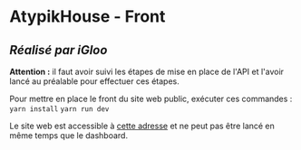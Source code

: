 # AtypikHouse - Front
## _Réalisé par iGloo_

**Attention :** il faut avoir suivi les étapes de mise en place de l'API et l'avoir lancé au préalable pour effectuer ces étapes.

Pour mettre en place le front du site web public, exécuter ces commandes :
`yarn install`
`yarn run dev`

Le site web est accessible à [cette adresse](http://localhost:3000) et ne peut pas être lancé en même temps que le dashboard.